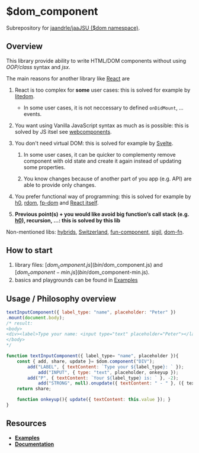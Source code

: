 # $dom_component
Subrepository for [jaandrle/jaaJSU ($dom namespace)](https://github.com/jaandrle/jaaJSU).

## Overview
This library provide ability to write HTML/DOM components without using _OOP/class_ syntax and _jsx_.

The main reasons for another library like [React](https://reactjs.org/) are
1. React is too complex for __some__ user cases: this is solved for example by [litedom](https://github.com/mardix/litedom).

    - In some user cases, it is not neccessary to defined `onDidMount`, … events.
1. You want using Vanilla JavaScript syntax as much as is possible: this is solved by JS itsel see [webcomponents](https://www.webcomponents.org).
1. You don't need virtual DOM: this is solved for example by [Svelte](https://svelte.dev/).

    1. In some user cases, it can be quicker to complementy remove component with old state and create it again instead of updating some properties.

    1. You know changes because of another part of you app (e.g. API) are able to provide only changes.
1. You prefer functional way of programming: this is solved for example by [h0](https://github.com/jxnblk/h0), [rdom](https://github.com/buzzdecafe/rdom), [fp-dom](https://github.com/fp-dom/fp-dom) and [React itself](https://reactjs.org/docs/hooks-intro.html).
1. __Previous point(s) + you would like avoid big function’s call stack (e.g. [h0](https://github.com/jxnblk/h0)), recursion, …: this is solved by this lib__


Non-mentioned libs: [hybrids](https://github.com/hybridsjs/hybrids), [Switzerland](https://github.com/Wildhoney/Switzerland), [fun-component](https://github.com/tornqvist/fun-component), [sigil](https://github.com/sigiljs/sigil), [dom-fn](https://github.com/raphaelfaria/dom-fn).
## How to start
1) library files: [$dom_component.js](bin/$dom_component.js) and [$dom_component-min.js](bin/$dom_component-min.js).
1) basics and playgrounds can be found in [Examples](https://jaandrle.github.io/dollar_dom_component/examples.html)

## Usage / Philosophy overview
```JavaScript
textInputComponent({ label_type: "name", placeholder: "Peter" })
.mount(document.body);
/* result:
<body>
<div><label>Type your name: <input type="text" placeholder="Peter"></label><p>Your name is: <strong>Jan</strong></p></div>
</body>
*/

function textInputComponent({ label_type= "name", placeholder }){
    const { add, share, update }= $dom.component("DIV");
        add("LABEL", { textContent: `Type your ${label_type}: ` });
            add("INPUT", { type: "text", placeholder, onkeyup });
        add("P", { textContent: `Your ${label_type} is: ` }, -2);
            add("STRONG", null).onupdate({ textContent: " - " }, ({ textContent })=> ({ textContent }));
    return share;

    function onkeyup(){ update({ textContent: this.value }); }
}
```

## Resources
- __[Examples](https://jaandrle.github.io/dollar_dom_component/examples.html)__
- __[Documentation](docs/$dom_component.md)__
